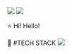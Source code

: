 <img src="https://img.shields.io/badge/Blog-black?style=for-the-badge&logo=Blogger&logoColor=black">
<img src="https://img.shields.io/badge/Gmail-F7DF1E?style=for-the-badge&logo=Gmail&logoColor=black">

:star: Hi! Hello!

:rocket: #TECH STACK
<img src="https://img.shields.io/badge/javascript-F7DF1E?style=for-the-badge&logo=javascript&logoColor=black">
